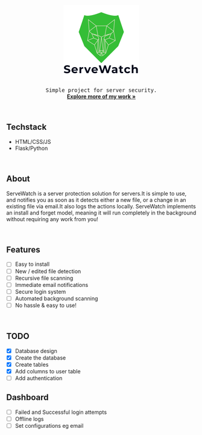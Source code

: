 <p align="center"><img src="static/images/logo.png" width="200px" height="200px" alt="image should be here"></p>
<!-- <h3 align="center">ServeWatch</h3> -->
<p align="center">
	<samp>Simple project for server security.</samp>
	<br/>
	<a href="https://github/Elik09"><strong>Explore more of my work »</strong> </a>
	<br/>
</p>

<br/>

## Techstack
- HTML/CSS/JS
- Flask/Python

<br/>

## About
ServeWatch is a server protection solution for servers.It is simple to use, and notifies you as soon as it detects either a new file, or a change in an existing file via email.It also logs the actions locally. ServeWatch implements an install and forget
model, meaning it will run completely in the background without requiring any work from you!


<br/>

## Features
- [ ] Easy to install
- [ ] New / edited file detection
- [ ] Recursive file scanning
- [ ] Immediate email notifications
- [ ] Secure login system
- [ ] Automated background scanning
- [ ] No hassle & easy to use!

<br/>

## TODO
- [x] Database design
- [x] Create the database
- [x] Create tables
- [x] Add columns to user table
- [ ] Add authentication

## Dashboard
- [ ] Failed and Successful login attempts
- [ ] Offline logs
- [ ] Set configurations eg email
